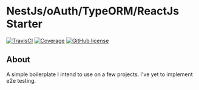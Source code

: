 # NestJs/oAuth/TypeORM/ReactJs Starter

[![TravisCI](https://api.travis-ci.org/jyutzio/nestjs-oauth-typeorm-react-starter.svg?branch=master 'Build Status')](https://travis-ci.org/jyutzio/nestjs-oauth-typeorm-react-starter)
[![Coverage](https://img.shields.io/codecov/c/github/jyutzio/nestjs-oauth-typeorm-react-starter/master.svg)](https://codecov.io/gh/jyutzio/nestjs-oauth-typeorm-react-starter)
[![GitHub license](https://img.shields.io/github/license/jyutzio/nestjs-oauth-typeorm-react-starter.svg)](https://github.com/jyutzio/nestjs-oauth-typeorm-react-starter/blob/master/LICENSE)

## About

A simple boilerplate I intend to use on a few projects. I've yet to implement e2e testing.
